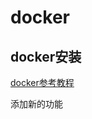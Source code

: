 # docker

## docker安装

[docker参考教程](https://yeasy.gitbook.io/docker_practice/install/ubuntu)


添加新的功能